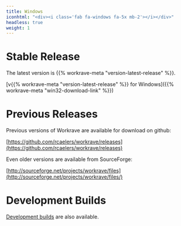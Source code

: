 ```yaml
---
title: Windows
iconhtml: "<div><i class='fab fa-windows fa-5x mb-2'></i></div>"
headless: true
weight: 1
---
```

# Stable Release

The latest version is {{% workrave-meta "version-latest-release" %}}.

[v{{% workrave-meta "version-latest-release" %}} for Windows]({{% workrave-meta "win32-download-link" %}})

# Previous Releases

Previous versions of Workrave are available for download on github:

[https://github.com/rcaelers/workrave/releases](https://github.com/rcaelers/workrave/releases)

Even older versions are available from SourceForge:

[http://sourceforge.net/projects/workrave/files](http://sourceforge.net/projects/workrave/files/)

# Development Builds

[Development builds](/snapshots) are also available.
